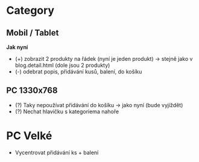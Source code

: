 # Category

## Mobil /  Tablet
**Jak nyní**
- (+) zobrazit 2 produkty na řádek (nyní je jeden produkt) -> stejně jako v blog.detail.html (dole jsou 2 produkty)
- (-) odebrat popis, přidávání kusů, balení, do košíku

## PC 1330x768
- (?) Taky nepoužívat přidávání do košíku -> jako nyní (bude vyjíždět)
- (?) Nechat hlavičku s kategoriema nahoře

# PC Velké
- Vycentrovat přidávání ks + balení
